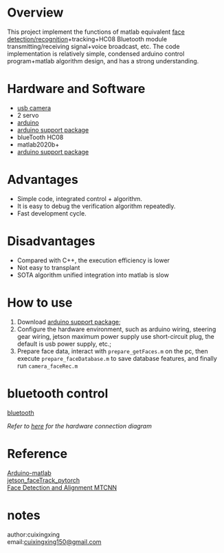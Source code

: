 # Overview
This project implement the functions of matlab equivalent [face detection/recognition](https://github.com/cuixing158/jetson_faceTrack_pytorch )+tracking+HC08 Bluetooth module transmitting/receiving signal+voice broadcast, etc. The code implementation is relatively simple, condensed arduino control program+matlab algorithm design, and has a strong understanding.<br>

# Hardware and Software
- [usb camera](https://ww2.mathworks.cn/matlabcentral/fileexchange/45182-matlab-support-package-for-usb-webcams?s_tid=srchtitle )
- 2 servo
- [arduino](https://www.arduino.cc/ )
- [arduino support package](https://ww2.mathworks.cn/matlabcentral/fileexchange/47522-matlab-support-package-for-arduino-hardware?s_tid=srchtitle )
- blueTooth HC08
- matlab2020b+
- [arduino support package](https://ww2.mathworks.cn/matlabcentral/fileexchange/47522-matlab-support-package-for-arduino-hardware?s_tid=srchtitle )

# Advantages
- Simple code, integrated control + algorithm.
- It is easy to debug the verification algorithm repeatedly.
- Fast development cycle.

# Disadvantages
- Compared with C++, the execution efficiency is lower
- Not easy to transplant
- SOTA algorithm unified integration into matlab is slow

# How to use
1. Download [arduino support package](https://ww2.mathworks.cn/matlabcentral/fileexchange/47522-matlab-support-package-for-arduino-hardware?s_tid=srchtitle );<br>
2. Configure the hardware environment, such as arduino wiring, steering gear wiring, jetson maximum power supply use short-circuit plug, the default is usb power supply, etc.;<br>
3. Prepare face data, interact with `prepare_getFaces.m` on the pc, then execute `prepare_faceDatabase.m` to save database features, and finally run `camera_faceRec.m` <br>

# bluetooth control
[bluetooth](images/BLE.jpg)<br>

*Refer to [here](https://github.com/cuixing158/jetson_faceTrack_pytorch/blob/main/images/jetsonServo.jpg ) for the hardware connection diagram*<br>

# Reference
[Arduino-matlab](https://www.mathworks.com/hardware-support/arduino-matlab.html )<br>
[jetson_faceTrack_pytorch](https://github.com/cuixing158/jetson_faceTrack_pytorch )<br>
[Face Detection and Alignment MTCNN](https://github.com/matlab-deep-learning/mtcnn-face-detection )

# notes
author:cuixingxing <br>
email:cuixingxing150@gmail.com <br> 
